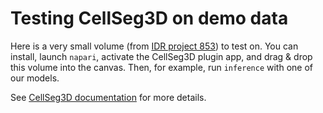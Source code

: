 # Testing CellSeg3D on demo data

Here is a very small volume (from [IDR project 853](https://idr.openmicroscopy.org/webclient/?show=project-853)) to test on.
You can install, launch `napari`, activate the CellSeg3D plugin app, and drag & drop this volume into the canvas.
Then, for example, run `inference` with one of our models.

See [CellSeg3D documentation](https://adaptivemotorcontrollab.github.io/CellSeg3D/welcome.html) for more details.

